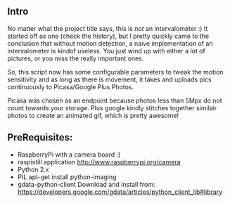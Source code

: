 Intro
-----

No matter what the project title says, this is *not* an intervalometer :)
It started off as one (check the history), but I pretty quickly came to the conclusion that without motion detection, a naive implementation of an intervalometer is kindof useless. You just wind up with either a lot of pictures, or you miss the really important ones.

So, this script now has some configurable parameters to tweak the motion sensitivity and as long as there is movement, it takes and uploads pics continuously to Picasa/Google Plus Photos.

Picasa was chosen as an endpoint because photos less than 5Mpx do not count towards your storage.
Plus google kindly stitches together similair photos to create an animated gif, which is pretty awesome!

PreRequisites:
--------------

* RaspberryPi with a camera board :)
* raspistill application
        http://www.raspberrypi.org/camera
* Python 2.x
* PIL
        apt-get install python-imaging
* gdata-python-client
        Download and install from: https://developers.google.com/gdata/articles/python_client_lib#library

